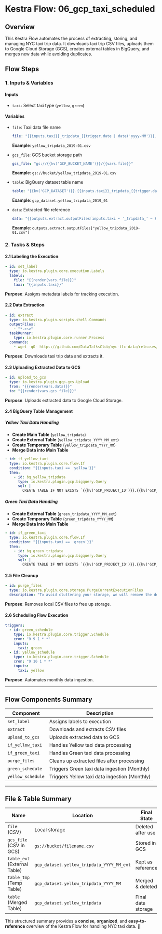 # **Kestra Flow: 06_gcp_taxi_scheduled**

## **Overview**
This Kestra Flow automates the process of extracting, storing, and managing NYC taxi trip data. It downloads taxi trip CSV files, uploads them to Google Cloud Storage (GCS), creates external tables in BigQuery, and merges new data while avoiding duplicates.

## **Flow Steps**
### **1. Inputs & Variables**
#### **Inputs**
- `taxi`: Select taxi type (`yellow`, `green`)

#### **Variables**
- `file`: Taxi data file name
  ```yaml
  file: "{{inputs.taxi}}_tripdata_{{trigger.date | date('yyyy-MM')}}.csv"
  ```
  **Example**: `yellow_tripdata_2019-01.csv`

- `gcs_file`: GCS bucket storage path
  ```yaml
  gcs_file: "gs://{{kv('GCP_BUCKET_NAME')}}/{{vars.file}}"
  ```
  **Example**: `gs://bucket/yellow_tripdata_2019-01.csv`

- `table`: BigQuery dataset table name
  ```yaml
  table: "{{kv('GCP_DATASET')}}.{{inputs.taxi}}_tripdata_{{trigger.date | date('yyyy_MM')}}"
  ```
  **Example**: `gcp_dataset.yellow_tripdata_2019_01`

- `data`: Extracted file reference
  ```yaml
  data: "{{outputs.extract.outputFiles[inputs.taxi ~ '_tripdata_' ~ (trigger.date | date('yyyy-MM')) ~ '.csv']]}}"
  ```
  **Example**: `outputs.extract.outputFiles["yellow_tripdata_2019-01.csv"]`

### **2. Tasks & Steps**
#### **2.1 Labeling the Execution**
```yaml
- id: set_label
  type: io.kestra.plugin.core.execution.Labels
  labels:
    file: "{{render(vars.file)}}"
    taxi: "{{inputs.taxi}}"
```
**Purpose**: Assigns metadata labels for tracking execution.

#### **2.2 Data Extraction**
```yaml
- id: extract
  type: io.kestra.plugin.scripts.shell.Commands
  outputFiles:
    - "*.csv"
  taskRunner:
    type: io.kestra.plugin.core.runner.Process
  commands:
    - wget -qO- https://github.com/DataTalksClub/nyc-tlc-data/releases/download/{{inputs.taxi}}/{{render(vars.file)}}.gz | gunzip > {{render(vars.file)}}
```
**Purpose**: Downloads taxi trip data and extracts it.

#### **2.3 Uploading Extracted Data to GCS**
```yaml
- id: upload_to_gcs
  type: io.kestra.plugin.gcp.gcs.Upload
  from: "{{render(vars.data)}}"
  to: "{{render(vars.gcs_file)}}"
```
**Purpose**: Uploads extracted data to Google Cloud Storage.

#### **2.4 BigQuery Table Management**
##### **Yellow Taxi Data Handling**
- **Create Main Table** (`yellow_tripdata`)
- **Create External Table** (`yellow_tripdata_YYYY_MM_ext`)
- **Create Temporary Table** (`yellow_tripdata_YYYY_MM`)
- **Merge Data into Main Table**
```yaml
- id: if_yellow_taxi
  type: io.kestra.plugin.core.flow.If
  condition: "{{inputs.taxi == 'yellow'}}"
  then:
    - id: bq_yellow_tripdata
      type: io.kestra.plugin.gcp.bigquery.Query
      sql: |
        CREATE TABLE IF NOT EXISTS `{{kv('GCP_PROJECT_ID')}}.{{kv('GCP_DATASET')}}.yellow_tripdata` (...)
```

##### **Green Taxi Data Handling**
- **Create External Table** (`green_tripdata_YYYY_MM_ext`)
- **Create Temporary Table** (`green_tripdata_YYYY_MM`)
- **Merge Data into Main Table**
```yaml
- id: if_green_taxi
  type: io.kestra.plugin.core.flow.If
  condition: "{{inputs.taxi == 'green'}}"
  then:
    - id: bq_green_tripdata
      type: io.kestra.plugin.gcp.bigquery.Query
      sql: |
        CREATE TABLE IF NOT EXISTS `{{kv('GCP_PROJECT_ID')}}.{{kv('GCP_DATASET')}}.green_tripdata` (...)
```

#### **2.5 File Cleanup**
```yaml
- id: purge_files
  type: io.kestra.plugin.core.storage.PurgeCurrentExecutionFiles
  description: "To avoid cluttering your storage, we will remove the downloaded files."
```
**Purpose**: Removes local CSV files to free up storage.

#### **2.6 Scheduling Flow Execution**
```yaml
triggers:
  - id: green_schedule
    type: io.kestra.plugin.core.trigger.Schedule
    cron: "0 9 1 * *"
    inputs:
      taxi: green
  - id: yellow_schedule
    type: io.kestra.plugin.core.trigger.Schedule
    cron: "0 10 1 * *"
    inputs:
      taxi: yellow
```
**Purpose**: Automates monthly data ingestion.

---

## **Flow Components Summary**
| Component                | Description                                      |
|--------------------------|--------------------------------------------------|
| `set_label`              | Assigns labels to execution                    |
| `extract`                | Downloads and extracts CSV files                |
| `upload_to_gcs`         | Uploads extracted data to GCS                   |
| `if_yellow_taxi`        | Handles Yellow taxi data processing             |
| `if_green_taxi`         | Handles Green taxi data processing              |
| `purge_files`           | Cleans up extracted files after processing      |
| `green_schedule`        | Triggers Green taxi data ingestion (Monthly)    |
| `yellow_schedule`       | Triggers Yellow taxi data ingestion (Monthly)   |

---

## **File & Table Summary**
| Name                         | Location                            | Final State         |
|------------------------------|-------------------------------------|---------------------|
| `file` (CSV)                 | Local storage                      | Deleted after use  |
| `gcs_file` (CSV in GCS)      | `gs://bucket/filename.csv`         | Stored in GCS      |
| `table_ext` (External Table) | `gcp_dataset.yellow_tripdata_YYYY_MM_ext` | Kept as reference |
| `table_tmp` (Temp Table)     | `gcp_dataset.yellow_tripdata_YYYY_MM`     | Merged & deleted  |
| `table` (Merged Table)       | `gcp_dataset.yellow_tripdata`       | Final data storage |

This structured summary provides a **concise**, **organized**, and **easy-to-reference** overview of the Kestra Flow for handling NYC taxi data. 🚀


